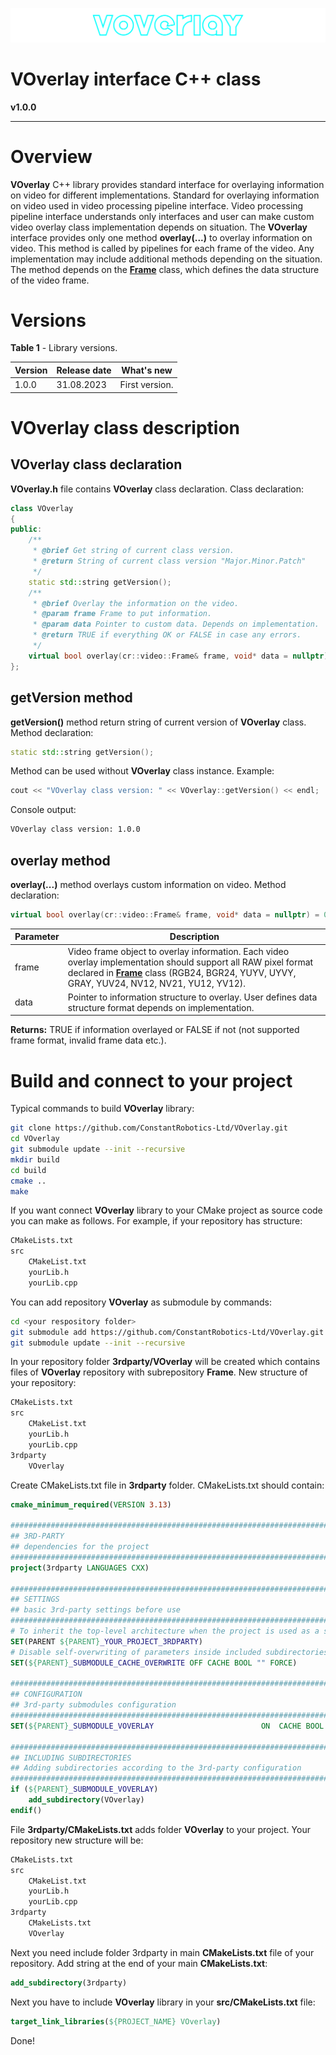 ![frame_logo](_static/voverlay_web_logo.png)

# VOverlay interface C++ class

**v1.0.0**

------



# Overview

**VOverlay** C++ library provides standard interface for overlaying information on video for different implementations. Standard for overlaying information on video used in video processing pipeline interface. Video processing pipeline interface understands only interfaces and user can make custom video overlay class implementation depends on situation. The **VOverlay** interface provides only one method **overlay(...)** to overlay information on video. This method is called by pipelines for each frame of the video. Any implementation may include additional methods depending on the situation. The method depends on the [**Frame**](https://github.com/ConstantRobotics-Ltd/Frame) class, which defines the data structure of the video frame.



# Versions

**Table 1** - Library versions.

| Version | Release date | What's new     |
| ------- | ------------ | -------------- |
| 1.0.0   | 31.08.2023   | First version. |



# VOverlay class description



## VOverlay class declaration

**VOverlay.h** file contains **VOverlay** class declaration. Class declaration:

```cpp
class VOverlay
{
public:
    /**
     * @brief Get string of current class version.
     * @return String of current class version "Major.Minor.Patch"
     */
    static std::string getVersion();
    /**
     * @brief Overlay the information on the video.
     * @param frame Frame to put information.
     * @param data Pointer to custom data. Depends on implementation.
     * @return TRUE if everything OK or FALSE in case any errors.
     */
    virtual bool overlay(cr::video::Frame& frame, void* data = nullptr) = 0;
};
```



## getVersion method

**getVersion()** method return string of current version of **VOverlay** class. Method declaration:

```cpp
static std::string getVersion();
```

Method can be used without **VOverlay** class instance. Example:

```cpp
cout << "VOverlay class version: " << VOverlay::getVersion() << endl;
```

Console output:

```bash
VOverlay class version: 1.0.0
```



## overlay method

**overlay(...)** method overlays custom information on video. Method declaration:

```cpp
virtual bool overlay(cr::video::Frame& frame, void* data = nullptr) = 0;
```

| Parameter | Description                                                  |
| --------- | ------------------------------------------------------------ |
| frame     | Video frame object to overlay information. Each video overlay implementation should support all RAW pixel format declared in [**Frame**](https://github.com/ConstantRobotics-Ltd/Frame) class (RGB24, BGR24, YUYV, UYVY, GRAY, YUV24, NV12, NV21, YU12, YV12). |
| data      | Pointer to information structure to overlay. User defines data structure format depends on implementation. |

**Returns:** TRUE if information overlayed or FALSE if not (not supported frame format, invalid frame data etc.).



# Build and connect to your project

Typical commands to build **VOverlay** library:

```bash
git clone https://github.com/ConstantRobotics-Ltd/VOverlay.git
cd VOverlay
git submodule update --init --recursive
mkdir build
cd build
cmake ..
make
```

If you want connect **VOverlay** library to your CMake project as source code you can make as follows. For example, if your repository has structure:

```bash
CMakeLists.txt
src
    CMakeList.txt
    yourLib.h
    yourLib.cpp
```

You can add repository **VOverlay** as submodule by commands:

```bash
cd <your respository folder>
git submodule add https://github.com/ConstantRobotics-Ltd/VOverlay.git 3rdparty/VOverlay
git submodule update --init --recursive
```

In your repository folder **3rdparty/VOverlay** will be created which contains files of **VOverlay** repository with subrepository **Frame**. New structure of your repository:

```bash
CMakeLists.txt
src
    CMakeList.txt
    yourLib.h
    yourLib.cpp
3rdparty
    VOverlay
```

Create CMakeLists.txt file in **3rdparty** folder. CMakeLists.txt should contain:

```cmake
cmake_minimum_required(VERSION 3.13)

################################################################################
## 3RD-PARTY
## dependencies for the project
################################################################################
project(3rdparty LANGUAGES CXX)

################################################################################
## SETTINGS
## basic 3rd-party settings before use
################################################################################
# To inherit the top-level architecture when the project is used as a submodule.
SET(PARENT ${PARENT}_YOUR_PROJECT_3RDPARTY)
# Disable self-overwriting of parameters inside included subdirectories.
SET(${PARENT}_SUBMODULE_CACHE_OVERWRITE OFF CACHE BOOL "" FORCE)

################################################################################
## CONFIGURATION
## 3rd-party submodules configuration
################################################################################
SET(${PARENT}_SUBMODULE_VOVERLAY                        ON  CACHE BOOL "" FORCE)

################################################################################
## INCLUDING SUBDIRECTORIES
## Adding subdirectories according to the 3rd-party configuration
################################################################################
if (${PARENT}_SUBMODULE_VOVERLAY)
    add_subdirectory(VOverlay)
endif()
```

File **3rdparty/CMakeLists.txt** adds folder **VOverlay** to your project. Your repository new structure will be:

```bash
CMakeLists.txt
src
    CMakeList.txt
    yourLib.h
    yourLib.cpp
3rdparty
    CMakeLists.txt
    VOverlay
```

Next you need include folder 3rdparty in main **CMakeLists.txt** file of your repository. Add string at the end of your main **CMakeLists.txt**:

```cmake
add_subdirectory(3rdparty)
```

Next you have to include **VOverlay** library in your **src/CMakeLists.txt** file:

```cmake
target_link_libraries(${PROJECT_NAME} VOverlay)
```

Done!
